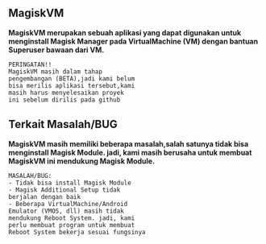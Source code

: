 ## MagiskVM
**MagiskVM merupakan sebuah aplikasi yang dapat digunakan untuk menginstall Magisk Manager pada VirtualMachine (VM) dengan bantuan Superuser bawaan dari VM.**

```
PERINGATAN!!
MagiskVM masih dalam tahap
pengembangan (BETA),jadi kami belum
bisa merilis aplikasi tersebut,kami
masih harus menyelesaikan proyek
ini sebelum dirilis pada github
```

## Terkait Masalah/BUG
**MagiskVM masih memiliki beberapa 
masalah,salah satunya tidak bisa 
menginstall Magisk Module. jadi, 
kami masih berusaha untuk membuat
MagiskVM ini mendukung Magisk Module.**

```
MASALAH/BUG:
- Tidak bisa install Magisk Module
- Magisk Additional Setup tidak
berjalan dengan baik
- Beberapa VirtualMachine/Android
Emulator (VMOS, dll) masih tidak
mendukung Reboot System. jadi, kami
perlu membuat program untuk membuat
Reboot System bekerja sesuai fungsinya
```
